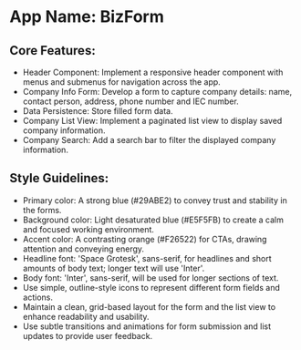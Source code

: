 # **App Name**: BizForm

## Core Features:

- Header Component: Implement a responsive header component with menus and submenus for navigation across the app.
- Company Info Form: Develop a form to capture company details: name, contact person, address, phone number and IEC number.
- Data Persistence: Store filled form data.
- Company List View: Implement a paginated list view to display saved company information.
- Company Search: Add a search bar to filter the displayed company information.

## Style Guidelines:

- Primary color: A strong blue (#29ABE2) to convey trust and stability in the forms.
- Background color: Light desaturated blue (#E5F5FB) to create a calm and focused working environment.
- Accent color: A contrasting orange (#F26522) for CTAs, drawing attention and conveying energy.
- Headline font: 'Space Grotesk', sans-serif, for headlines and short amounts of body text; longer text will use 'Inter'.
- Body font: 'Inter', sans-serif, will be used for longer sections of text.
- Use simple, outline-style icons to represent different form fields and actions.
- Maintain a clean, grid-based layout for the form and the list view to enhance readability and usability.
- Use subtle transitions and animations for form submission and list updates to provide user feedback.